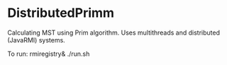 # DistributedPrimm
Calculating MST using Prim algorithm. Uses multithreads and distributed (JavaRMI) systems. 

To run:
rmiregistry&
./run.sh
